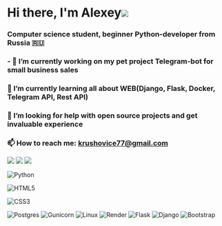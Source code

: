 # Hi there, I'm Alexey![](https://github.com/blackcater/blackcater/raw/main/images/Hi.gif) 
### Computer science student, beginner Python-developer from Russia 🇷🇺


### - 🔭 I’m currently working on my pet project Telegram-bot for small business sales
### 🌱 I’m currently learning all about WEB(Django, Flask, Docker, Telegram API, Rest API)
###  🤔 I’m looking for help with open source projects and get invaluable experience
### 📫 How to reach me: krushovice77@gmail.com

![](https://github-profile-summary-cards.vercel.app/api/cards/profile-details?username=Krushovice&theme=solarized_dark)
![](https://github-profile-summary-cards.vercel.app/api/cards/stats?username=Krushovice&theme=solarized_dark) 
![](https://github-profile-summary-cards.vercel.app/api/cards/repos-per-language?username=Krushovice&theme=solarized_dark)


![Python](https://img.shields.io/badge/python-3670A0?style=for-the-badge&logo=python&logoColor=ffdd54) 

![HTML5](https://img.shields.io/badge/html5-%23E34F26.svg?style=for-the-badge&logo=html5&logoColor=white)

![CSS3](https://img.shields.io/badge/css3-%231572B6.svg?style=for-the-badge&logo=css3&logoColor=white) 

![Postgres](https://img.shields.io/badge/postgres-%23316192.svg?style=for-the-badge&logo=postgresql&logoColor=white)
![Gunicorn](https://img.shields.io/badge/gunicorn-%298729.svg?style=for-the-badge&logo=gunicorn&logoColor=white) 
![Linux](https://img.shields.io/badge/Linux-FCC624?style=for-the-badge&logo=linux&logoColor=black)
![Render](https://img.shields.io/badge/Render-%46E3B7.svg?style=for-the-badge&logo=render&logoColor=white) 
![Flask](https://img.shields.io/badge/flask-%23000.svg?style=for-the-badge&logo=flask&logoColor=white)
![Django](https://img.shields.io/badge/django-%23092E20.svg?style=for-the-badge&logo=django&logoColor=white) 
![Bootstrap](https://img.shields.io/badge/bootstrap-%238511FA.svg?style=for-the-badge&logo=bootstrap&logoColor=white)
